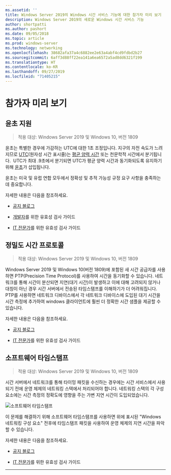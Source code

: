 ```yaml
---
ms.assetid: ''
title: Windows Server 2019의 Windows 시간 서비스 기능에 대한 참가자 미리 보기
description: Windows Server 2019의 새로운 Windows 시간 서비스 기능
author: shortpatti
ms.author: pashort
ms.date: 09/05/2018
ms.topic: article
ms.prod: windows-server
ms.technology: networking
ms.openlocfilehash: 38682afa37a4c6882ee2e63a4abf4cd9fdbd2b27
ms.sourcegitcommit: 6aff3d88ff22ea141a6ea6572a5ad8dd6321f199
ms.translationtype: HT
ms.contentlocale: ko-KR
ms.lasthandoff: 09/27/2019
ms.locfileid: "71405215"
---
```

# <a name="insider-preview"></a>참가자 미리 보기 


## <a name="leap-second-support"></a>윤초 지원


>적용 대상: Windows Server 2019 및 Windows 10, 버전 1809

윤초는 특별한 경우에 가감하는 UTC에 대한 1초 조정입니다. 지구의 자전 속도가 느려지므로 [UTC](https://en.wikipedia.org/wiki/Coordinated_Universal_Time)(원자성 시간 표시줄)는 [평균 양력 시간](https://en.wikipedia.org/wiki/Solar_time#Mean_solar_time) 또는 천문학적 시간에서 분기됩니다.  UTC가 최대 .9초에서 분기되면 UTC가 평균 양력 시간과 동기화되도록 유지하기 위해 [윤초](https://en.wikipedia.org/wiki/Leap_second)가 삽입됩니다.

윤초는 미국 및 유럽 연합 모두에서 정확성 및 추적 가능성 규정 요구 사항을 충족하는 데 중요합니다.

자세한 내용은 다음을 참조하세요.

-  [공지 블로그](https://blogs.technet.microsoft.com/networking/2018/07/18/top10-ws2019-hatime/)

-  [개발자](https://aka.ms/Dev-LeapSecond)를 위한 유효성 검사 가이드

-  [IT 전문가](https://aka.ms/ITPro-LeapSecond)를 위한 유효성 검사 가이드


## <a name="precision-time-protocol"></a>정밀도 시간 프로토콜

>적용 대상: Windows Server 2019 및 Windows 10, 버전 1809

Windows Server 2019 및 Windows 10(버전 1809)에 포함된 새 시간 공급자를 사용하면 PTP(Precision Time Protocol)를 사용하여 시간을 동기화할 수 있습니다. 네트워크를 통해 시간이 분산되면 지연(대기 시간)이 발생하고 이에 대해 고려되지 않거나 대칭이 아닌 경우 시간 서버에서 전송된 타임스탬프를 이해하기가 더 어려워집니다. PTP를 사용하면 네트워크 디바이스에서 각 네트워크 디바이스에 도입된 대기 시간을 시간 측정에 추가하여 windows 클라이언트에 훨씬 더 정확한 시간 샘플을 제공할 수 있습니다.

자세한 내용은 다음을 참조하세요.

-  [공지 블로그](https://blogs.technet.microsoft.com/networking/2018/07/18/top10-ws2019-hatime/)

-  [IT 전문가](https://aka.ms/PTPValidation)를 위한 유효성 검사 가이드


## <a name="software-timestamping"></a>소프트웨어 타임스탬프

>적용 대상: Windows Server 2019 및 Windows 10, 버전 1809

시간 서버에서 네트워크를 통해 타이밍 패킷을 수신하는 경우에는 시간 서비스에서 사용되기 전에 운영 체제의 네트워킹 스택에서 처리되어야 합니다. 네트워킹 스택의 각 구성 요소에는 시간 측정의 정확도에 영향을 주는 가변 지연 시간이 도입되었습니다.

![소프트웨어 타임스탬프](../media/Windows-Time-Service/software-timestamping.png)

이 문제를 해결하기 위해 소프트웨어 타임스탬프를 사용하면 위에 표시된 "Windows 네트워킹 구성 요소" 전후에 타임스탬프 패킷을 사용하여 운영 체제의 지연 시간을 파악할 수 있습니다.

자세한 내용은 다음을 참조하세요.

-  [공지 블로그](https://blogs.technet.microsoft.com/networking/2018/07/18/top10-ws2019-hatime/)

-  [IT 전문가](https://github.com/Microsoft/SDN/blob/master/FeatureGuide/Validation%20Guide%20-%20RS5%20-%20Software%20Timestamping.docx)를 위한 유효성 검사 가이드



---